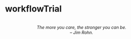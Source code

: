 # workflowTrial
<!-- QUOTE:START -->
<p align="center"><br><i>The more you care, the stronger you can be.</i><br><i>– Jim Rohn.</i><br></p>
<!-- QUOTE:END -->

